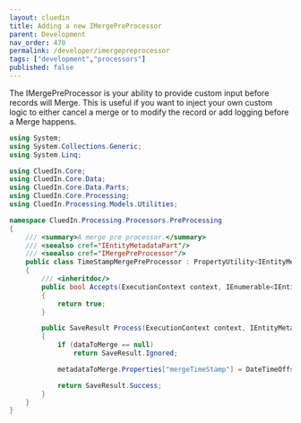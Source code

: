 ```yaml
---
layout: cluedin
title: Adding a new IMergePreProcessor
parent: Development
nav_order: 470
permalink: /developer/imergepreprocessor
tags: ["development","processors"]
published: false
---
```


The IMergePreProcessor is your ability to provide custom input before records will Merge. This is useful if you want to inject your own custom logic to either cancel a merge or to modify the record or add logging before a Merge happens. 


```csharp
using System;
using System.Collections.Generic;
using System.Linq;

using CluedIn.Core;
using CluedIn.Core.Data;
using CluedIn.Core.Data.Parts;
using CluedIn.Core.Processing;
using CluedIn.Processing.Models.Utilities;

namespace CluedIn.Processing.Processors.PreProcessing
{
    /// <summary>A merge pre processor.</summary>
    /// <seealso cref="IEntityMetadataPart"/>
    /// <seealso cref="IMergePreProcessor"/>
    public class TimeStampMergePreProcessor : PropertyUtility<IEntityMetadataPart>, IMergePreProcessor
    {
        /// <inheritdoc/>
        public bool Accepts(ExecutionContext context, IEnumerable<IEntityCode> codes)
        {
            return true;
        }

        public SaveResult Process(ExecutionContext context, IEntityMetadataPart metadataToMerge, IDataPart dataToMerge, Entity targetEntity)
        {
            if (dataToMerge == null)
                return SaveResult.Ignored;

            metadataToMerge.Properties["mergeTimeStamp"] = DateTimeOffset.UtcNow.ToString();

            return SaveResult.Success;
        }
    }
}
```